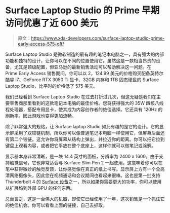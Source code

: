# Surface Laptop Studio 的 Prime 早期访问优惠了近 600 美元

> 原文：<https://www.xda-developers.com/surface-laptop-studio-prime-early-access-575-off/>

Surface Laptop Studio 是微软制造的最有趣的笔记本电脑之一，具有强大的内部功能和独特的设计，让你可以在不同的位置使用它。虽然这是一款相当昂贵的设备，尤其是顶级配置，但亚马逊的最新销售活动可以帮助解决这一问题。在 Prime Early Access 销售期间，你可以以 2，124.99 美元的价格购买配备英特尔酷睿 i7、GeForce RTX 3050 Ti 显卡、32GB 内存和 1TB 固态硬盘的 Surface Laptop Studio，比平时的价格低了 575 美元。

我们已经看到 Surface Laptop Studio 在过去打折过几次，但这无疑是我们在主要零售商那里看到的这款笔记本电脑的最佳价格。您将获得强大的 35W 四核八线程处理器，搭配专用显卡，使其成为内容创作者的绝佳选择。它还具有 120Hz 的刷新率，因此游戏也变得更加流畅。

除了非常强大的规格，让 Surface laptop Studio 如此有趣的是它的设计。它的显示屏采用了双铰链机制，所以你可以像普通笔记本电脑一样使用它，但屏幕后面还有第二个铰链。这允许你将屏幕从结构上弹出，并拉近你的距离。你可以把它拉到键盘上观看内容，或者把它平放在整个底座上，这样你就可以做笔记或涂鸦。

显示器本身非常清晰，是一块 14.4 英寸的面板，分辨率为 2400 x 1600。由于支持触觉信号，它也非常适合与 Surface Slim Pen 2 一起使用，这意味着你可以在笔中获得微妙的触觉反馈，让你感觉像在真正的纸上书写。显示屏上方有一个全高清网络摄像头，因此您在视频通话和会议期间也看起来很棒。这也是第一批支持 Thunderbolt 4 的 [Surface 设备](https://www.xda-developers.com/best-microsoft-surface-pcs/)之一，所以如果你需要更大的功率，你可以使用从扩展坞到外部 GPU 的任何东西。

总而言之，这是一台伟大的机器，即使它已经使用了一年，这次销售是一个抓住它的绝佳机会。你可以看看上面的链接，自己去抓取。